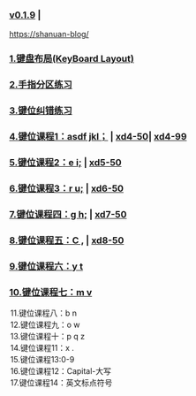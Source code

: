 ### [v0.1.9](https://github.com/shanuan/englishtyping/edit/master/README.md) |
[https://shanuan-blog/](https://shanuan.github.io/blog)
### [1.键盘布局(KeyBoard Layout)](index1.html) 
### [2.手指分区练习](index2.html) 
### [3.键位纠错练习](index3.html)
### [4.键位课程1：asdf jkl；](index4.html) | [xd4-50](xd4-50.html)| [xd4-99](xd4-99.html)
### [5.键位课程2：e i;](index5.html) | [xd5-50](xd5-50.html)
### [6.键位课程3：r u;](index6.html) | [xd6-50](xd6-50.html)
### [7.键位课程四：g h;](index7.html) | [xd7-50](xd7-50.html)
### [8.键位课程五：C ,](index8.html) | [xd8-50](xd8-50.html)
### [9.键位课程六：y t](index9.html)
### [10.键位课程七：m v](index10.html)
</option><option value="index11.html" >11.键位课程八：b n
</option><option value="index12.html" >12.键位课程九：o w
</option><option value="index13.html" >13.键位课程十：p q z
</option><option value="index14.html" >14.键位课程11：x .
</option><option value="index15.html" >15.键位课程13:0-9
</option><option value="index16.html" >16.键位课程12：Capital-大写
</option><option value="index17.html" >17.键位课程14：英文标点符号
